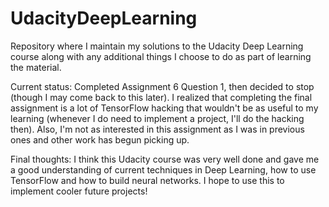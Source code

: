 # UdacityDeepLearning
Repository where I maintain my solutions to the Udacity Deep Learning course along with any additional things I choose to do as part of learning the material.

Current status:
Completed Assignment 6 Question 1, then decided to stop (though I may come back to this later). I realized that completing the final assignment is a lot of TensorFlow hacking that wouldn't be as useful to my learning (whenever I do need to implement a project, I'll do the hacking then). Also, I'm not as interested in this assignment as I was in previous ones and other work has begun picking up.


Final thoughts:
I think this Udacity course was very well done and gave me a good understanding of current techniques in Deep Learning, how to use TensorFlow and how to build neural networks. I hope to use this to implement cooler future projects! 
